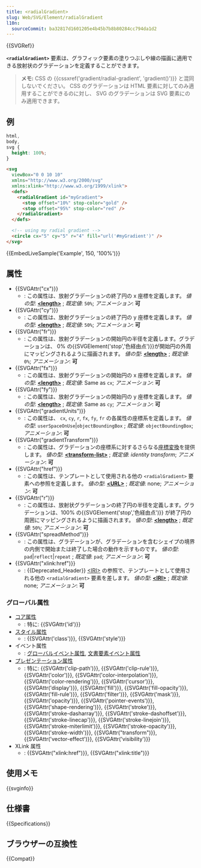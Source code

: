 ```yaml
---
title: <radialGradient>
slug: Web/SVG/Element/radialGradient
l10n:
  sourceCommit: ba32817d1601205e4b45b7b8b80284cc794da1d2
---
```


{{SVGRef}}

**`<radialGradient>`** 要素は、グラフィック要素の塗りつぶしや線の描画に適用できる放射状のグラデーションを定義することができます。

> **メモ:** CSS の {{cssxref('gradient/radial-gradient', 'gradient()')}} と混同しないでください。 CSS のグラデーションは HTML 要素に対してのみ適用することができるのに対し、 SVG のグラデーションは SVG 要素にのみ適用できます。

## 例

```css hidden
html,
body,
svg {
  height: 100%;
}
```

```html
<svg
  viewBox="0 0 10 10"
  xmlns="http://www.w3.org/2000/svg"
  xmlns:xlink="http://www.w3.org/1999/xlink">
  <defs>
    <radialGradient id="myGradient">
      <stop offset="10%" stop-color="gold" />
      <stop offset="95%" stop-color="red" />
    </radialGradient>
  </defs>

  <!-- using my radial gradient -->
  <circle cx="5" cy="5" r="4" fill="url('#myGradient')" />
</svg>
```

{{EmbedLiveSample('Example', 150, '100%')}}

## 属性

- {{SVGAttr("cx")}}
  - : この属性は、放射グラデーションの終了円の x 座標を定義します。
    _値の型_: [**\<length>**](/ja/docs/Web/SVG/Content_type#length) ; _既定値_: `50%`; _アニメーション_: **可**
- {{SVGAttr("cy")}}
  - : この属性は、放射グラデーションの終了円の y 座標を定義します。
    _値の型_: [**\<length>**](/ja/docs/Web/SVG/Content_type#length) ; _既定値_: `50%`; _アニメーション_: **可**
- {{SVGAttr("fr")}}
  - : この属性は、放射グラデーションの開始円の半径を定義します。グラデーションは、 0% の{{SVGElement('stop','色経由点')}}が開始円の外周にマッピングされるように描画されます。
    _値の型_: [**\<length>**](/ja/docs/Web/SVG/Content_type#length) ; _既定値_: `0%`; _アニメーション_: **可**
- {{SVGAttr("fx")}}
  - : この属性は、放射グラデーションの開始円の x 座標を定義します。
    _値の型_: [**\<length>**](/ja/docs/Web/SVG/Content_type#length) ; _既定値_: Same as `cx`; _アニメーション_: **可**
- {{SVGAttr("fy")}}
  - : この属性は、放射グラデーションの開始円の y 座標を定義します。
    _値の型_: [**\<length>**](/ja/docs/Web/SVG/Content_type#length) ; _既定値_: Same as `cy`; _アニメーション_: **可**
- {{SVGAttr("gradientUnits")}}
  - : この属性は、 `cx`, `cy`, `r`, `fx`, `fy`, `fr` の各属性の座標系を定義します。
    _値の型_: `userSpaceOnUse`|`objectBoundingBox` ; _既定値_: `objectBoundingBox`; _アニメーション_: **可**
- {{SVGAttr("gradientTransform")}}
  - : この属性は、グラデーションの座標系に対するさらなる[座標変換](/ja/docs/Web/SVG/Attribute/transform)を提供します。
    _値の型_: **[\<transform-list>](/ja/docs/Web/SVG/Content_type#transform-list)** ; _既定値_: _identity transform_; _アニメーション_: **可**
- {{SVGAttr("href")}}
  - : この属性は、テンプレートとして使用される他の `<radialGradient>` 要素への参照を定義します。
    _値の型_: [**\<URL>**](/ja/docs/Web/SVG/Content_type#url) ; _既定値_: none; _アニメーション_: **可**
- {{SVGAttr("r")}}
  - : この属性は、放射状グラデーションの終了円の半径を定義します。グラデーションは、100% の{{SVGElement('stop','色経由点')}} が終了円の周囲にマッピングされるように描画されます。
    _値の型_: [**\<length>**](/ja/docs/Web/SVG/Content_type#length) ; _既定値_: `50%`; _アニメーション_: **可**
- {{SVGAttr("spreadMethod")}}
  - : この属性は、グラデーションが、グラデーションを含むシェイプの境界の内側で開始または終了した場合の動作を示すものです。
    _値の型_: `pad`|`reflect`|`repeat` ; _既定値_: `pad`; _アニメーション_: **可**
- {{SVGAttr("xlink:href")}}
  - : {{Deprecated_Header}} [\<IRI>](/ja/docs/Web/SVG/Content_type#iri) の参照で、テンプレートとして使用される他の `<radialGradient>` 要素を差します。
    _値の型_: [**\<IRI>**](/ja/docs/Web/SVG/Content_type#iri) ; _既定値_: none; _アニメーション_: **可**

### グローバル属性

- [コア属性](/ja/docs/Web/SVG/Attribute/Core)
  - : 特に: {{SVGAttr('id')}}
- [スタイル属性](/ja/docs/Web/SVG/Attribute/Styling)
  - : {{SVGAttr('class')}}, {{SVGAttr('style')}}
- イベント属性
  - : [グローバルイベント属性](/ja/docs/Web/SVG/Attribute/Events#グローバルイベント属性), [文書要素イベント属性](/ja/docs/Web/SVG/Attribute/Events#文書要素イベント属性)
- [プレゼンテーション属性](/ja/docs/Web/SVG/Attribute/Presentation)
  - : 特に: {{SVGAttr('clip-path')}}, {{SVGAttr('clip-rule')}}, {{SVGAttr('color')}}, {{SVGAttr('color-interpolation')}}, {{SVGAttr('color-rendering')}}, {{SVGAttr('cursor')}}, {{SVGAttr('display')}}, {{SVGAttr('fill')}}, {{SVGAttr('fill-opacity')}}, {{SVGAttr('fill-rule')}}, {{SVGAttr('filter')}}, {{SVGAttr('mask')}}, {{SVGAttr('opacity')}}, {{SVGAttr('pointer-events')}}, {{SVGAttr('shape-rendering')}}, {{SVGAttr('stroke')}}, {{SVGAttr('stroke-dasharray')}}, {{SVGAttr('stroke-dashoffset')}}, {{SVGAttr('stroke-linecap')}}, {{SVGAttr('stroke-linejoin')}}, {{SVGAttr('stroke-miterlimit')}}, {{SVGAttr('stroke-opacity')}}, {{SVGAttr('stroke-width')}}, {{SVGAttr("transform")}}, {{SVGAttr('vector-effect')}}, {{SVGAttr('visibility')}}
- XLink 属性
  - : {{SVGAttr("xlink:href")}}, {{SVGAttr("xlink:title")}}

## 使用メモ

{{svginfo}}

## 仕様書

{{Specifications}}

## ブラウザーの互換性

{{Compat}}
